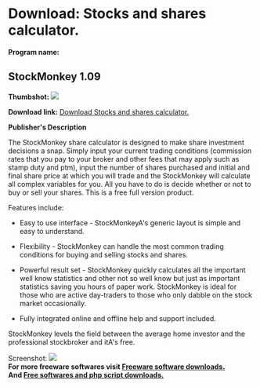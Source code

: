 # Download: Stocks and shares calculator.

**Program name:**

## StockMonkey 1.09

  
**Thumbshot:** ![](http://www.freewarefiles.com/screenshot/stockmonkey_md.gif)   
  
**Download link:** [Download Stocks and shares calculator.](http://freesoftwares.boysofts.com/StockMonkey_program_8293.html)  
  


**Publisher's Description**  
  


The StockMonkey share calculator is designed to make share investment decisions a snap. Simply input your current trading conditions (commission rates that you pay to your broker and other fees that may apply such as stamp duty and ptm), input the number of shares purchased and initial and final share price at which you will trade and the StockMonkey will calculate all complex variables for you. All you have to do is decide whether or not to buy or sell your shares. This is a free full version product. 

Features include:

  * Easy to use interface - StockMonkeyA's generic layout is simple and easy to understand.  
  

  * Flexibility - StockMonkey can handle the most common trading conditions for buying and selling stocks and shares.  
  

  * Powerful result set - StockMonkey quickly calculates all the important well know statistics and other not so well know but just as important statistics saving you hours of paper work. StockMonkey is ideal for those who are active day-traders to those who only dabble on the stock market occasionally.  
  

  * Fully integrated online and offline help and support included.  
  

StockMonkey levels the field between the average home investor and the professional stockbroker and itA's free. 

  
  
Screenshot: ![](http://www.freewarefiles.com/screenshot/stockmonkey.gif)   
**For more freeware softwares visit [Freeware software downloads.](http://freesoftwares.boysofts.com/)**   
**And [Free softwares and php script downloads.](http://www.boysofts.com/)**
